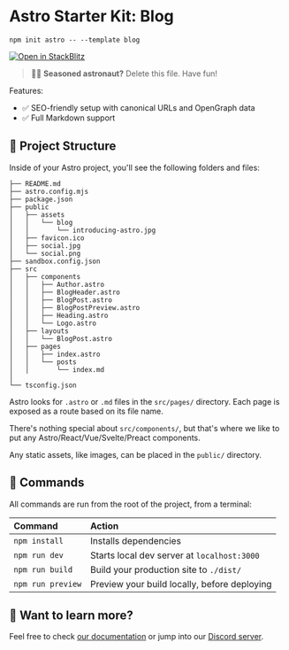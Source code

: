 # Astro Starter Kit: Blog

```
npm init astro -- --template blog
```

[![Open in StackBlitz](https://developer.stackblitz.com/img/open_in_stackblitz.svg)](https://stackblitz.com/github/withastro/astro/tree/latest/examples/blog)

> 🧑‍🚀 **Seasoned astronaut?** Delete this file. Have fun!

Features:

- ✅ SEO-friendly setup with canonical URLs and OpenGraph data
- ✅ Full Markdown support

## 🚀 Project Structure

Inside of your Astro project, you'll see the following folders and files:

```
├── README.md
├── astro.config.mjs
├── package.json
├── public
│   ├── assets
│   │   └── blog
│   │       └── introducing-astro.jpg
│   ├── favicon.ico
│   ├── social.jpg
│   └── social.png
├── sandbox.config.json
├── src
│   ├── components
│   │   ├── Author.astro
│   │   ├── BlogHeader.astro
│   │   ├── BlogPost.astro
│   │   ├── BlogPostPreview.astro
│   │   ├── Heading.astro
│   │   └── Logo.astro
│   ├── layouts
│   │   └── BlogPost.astro
│   ├── pages
│   │   ├── index.astro
│   │   └── posts
│   │       └── index.md
│   
└── tsconfig.json
```

Astro looks for `.astro` or `.md` files in the `src/pages/` directory. Each page is exposed as a route based on its file name.

There's nothing special about `src/components/`, but that's where we like to put any Astro/React/Vue/Svelte/Preact components.

Any static assets, like images, can be placed in the `public/` directory.

## 🧞 Commands

All commands are run from the root of the project, from a terminal:

| Command           | Action                                       |
|:----------------  |:-------------------------------------------- |
| `npm install`     | Installs dependencies                        |
| `npm run dev`     | Starts local dev server at `localhost:3000`  |
| `npm run build`   | Build your production site to `./dist/`      |
| `npm run preview` | Preview your build locally, before deploying |

## 👀 Want to learn more?

Feel free to check [our documentation](https://docs.astro.build) or jump into our [Discord server](https://astro.build/chat).
